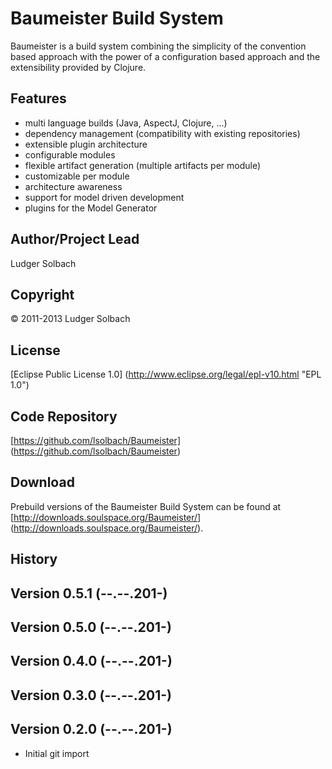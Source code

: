 Baumeister Build System
=======================

Baumeister is a build system combining the simplicity of the convention
based approach with the power of a configuration based approach and the
extensibility provided by Clojure. 

Features
--------
* multi language builds (Java, AspectJ, Clojure, ...)
* dependency management (compatibility with existing repositories)
* extensible plugin architecture
* configurable modules
* flexible artifact generation (multiple artifacts per module)
* customizable per module
* architecture awareness
* support for model driven development
* plugins for the Model Generator

Author/Project Lead
-------------------
Ludger Solbach

Copyright
---------
© 2011-2013 Ludger Solbach

License
-------
[Eclipse Public License 1.0] (http://www.eclipse.org/legal/epl-v10.html "EPL 1.0")

Code Repository
---------------
[https://github.com/lsolbach/Baumeister] (https://github.com/lsolbach/Baumeister)

Download
--------
Prebuild versions of the Baumeister Build System can be found at
[http://downloads.soulspace.org/Baumeister/] (http://downloads.soulspace.org/Baumeister/).


History
-------

Version 0.5.1 (--.--.201-)
--------------------------

Version 0.5.0 (--.--.201-)
--------------------------

Version 0.4.0 (--.--.201-)
--------------------------

Version 0.3.0 (--.--.201-)
--------------------------

Version 0.2.0 (--.--.201-)
--------------------------
* Initial git import

